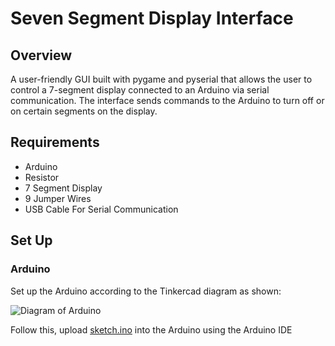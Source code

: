 <h1>Seven Segment Display Interface</h1>

<h2>Overview</h2>
<p>A user-friendly GUI built with pygame and pyserial that allows the user to control a 7-segment display connected to an Arduino via serial communication. The interface sends commands to the Arduino
to turn off or on certain segments on the display.</p>

<h2>Requirements</h2>
<ul>
<li>Arduino</li>
<li>Resistor</li>
<li>7 Segment Display</li>
<li>9 Jumper Wires</li>
<li>USB Cable For Serial Communication</li>

</ul>

<h2>Set Up</h2>
<h3>Arduino</h3>
<p>Set up the Arduino according to the Tinkercad diagram as shown:</p>

![Diagram of Arduino](https://github.com/user-attachments/assets/fb5c6e58-aa22-4fd6-8c14-af01e63b0013)


Follow this, upload [sketch.ino](sketch.ino) into the Arduino using the Arduino IDE



